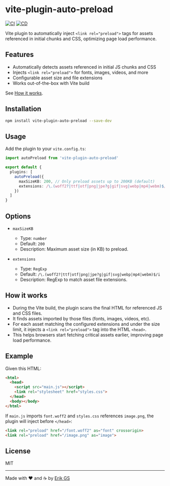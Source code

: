 # vite-plugin-auto-preload
[![CI](https://github.com/ErikGS/vite-plugin-auto-preload/actions/workflows/ci.yml/badge.svg)](https://github.com/ErikGS/vite-plugin-auto-preload/actions/workflows/ci.yml)
[![CD](https://github.com/ErikGS/vite-plugin-auto-preload/actions/workflows/cd.yml/badge.svg)](https://github.com/ErikGS/vite-plugin-auto-preload/actions/workflows/cd.yml)

Vite plugin to automatically inject `<link rel="preload">` tags for assets referenced in initial chunks and CSS, optimizing page load performance.

## Features

- Automatically detects assets referenced in initial JS chunks and CSS
- Injects `<link rel="preload">` for fonts, images, videos, and more
- Configurable asset size and file extensions
- Works out-of-the-box with Vite build

See [How it works](#how-it-works).

## Installation

```bash
npm install vite-plugin-auto-preload --save-dev
```

## Usage

Add the plugin to your `vite.config.ts`:

```typescript
import autoPreload from 'vite-plugin-auto-preload'

export default {
  plugins: [
    autoPreload({
      maxSizeKB: 200, // Only preload assets up to 200KB (default)
      extensions: /\.(woff2?|ttf|otf|png|jpe?g|gif|svg|webp|mp4|webm)$/i // File types to preload (default)
    })
  ]
}
```

## Options

- `maxSizeKB`
  - Type: `number`
  - Default: `200`
  - Description: Maximum asset size (in KB) to preload.

- `extensions`
  - Type: `RegExp`
  - Default: `/\.(woff2?|ttf|otf|png|jpe?g|gif|svg|webp|mp4|webm)$/i`
  - Description: RegExp to match asset file extensions.

## How it works

- During the Vite build, the plugin scans the final HTML for referenced JS and CSS files.
- It finds assets imported by those files (fonts, images, videos, etc).
- For each asset matching the configured extensions and under the size limit, it injects a `<link rel="preload">` tag into the HTML `<head>`.
- This helps browsers start fetching critical assets earlier, improving page load performance.

## Example

Given this HTML:

```html
<html>
  <head>
    <script src="main.js"></script>
    <link rel="stylesheet" href="styles.css">
  </head>
  <body></body>
</html>
```

If `main.js` imports `font.woff2` and `styles.css` references `image.png`, the plugin will inject before `</head>`:

```html
<link rel="preload" href="/font.woff2" as="font" crossorigin>
<link rel="preload" href="/image.png" as="image">
```

## License

MIT

---

Made with ❤️ and ☕ by [Erik GS](https://github.com/ErikGS)
